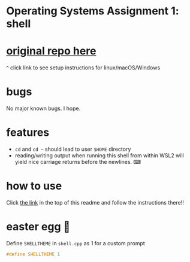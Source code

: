 # Operating Systems Assignment 1: shell

# [original repo here ](https://gitlab.science.ru.nl/OperatingSystems/assignment1.git)
^ click link to see setup instructions for linux/macOS/Windows

# bugs
No major known bugs. I hope.

# features
- `cd` and `cd ~` should lead to user `$HOME` directory
- reading/writing output when running this shell from within WSL2 will yield nice carriage returns before the newlines. ⌨

# how to use
Click [the link](https://gitlab.science.ru.nl/OperatingSystems/assignment1.git) in the top of this readme and follow the instructions there!!

# easter egg 🥚
Define `SHELLTHEME` in `shell.cpp` as 1 for a custom prompt
```cpp
#define SHELLTHEME 1
```